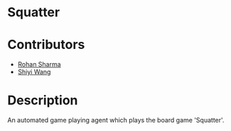 # Squatter

# Contributors
  * [Rohan Sharma](https://github.com/RohanSharma1994)
  * [Shiyi Wang](https://www.google.com)

# Description
An automated game playing agent which plays the board game 'Squatter'.
